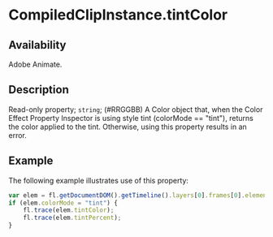 # CompiledClipInstance.tintColor

## Availability

Adobe Animate.

## Description

Read-only property; `string`; (#RRGGBB) A Color object that, when the Color Effect Property Inspector is using style tint (colorMode == "tint"), returns the color applied to the tint. Otherwise, using this property results in an error.

## Example

The following example illustrates use of this property:

```javascript
var elem = fl.getDocumentDOM().getTimeline().layers[0].frames[0].elements[0];
if (elem.colorMode = "tint") {
    fl.trace(elem.tintColor);
    fl.trace(elem.tintPercent);
}
```
